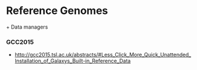 # Reference Genomes

\+ Data managers


### GCC2015

- http://gcc2015.tsl.ac.uk/abstracts/#Less_Click_More_Quick_Unattended_Installation_of_Galaxys_Built-in_Reference_Data
